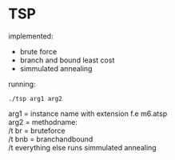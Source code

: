 # TSP

implemented:
- brute force <br>
- branch and bound least cost <br>
- simmulated annealing <br>

running: 
```console
./tsp arg1 arg2
```

arg1 = instance name with extension f.e m6.atsp <br>
arg2 = methodname: <br>
/t br = bruteforce <br>
/t bnb = branchandbound <br>
/t everything else runs simmulated annealing <br>
